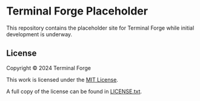 # Terminal Forge Placeholder

This repository contains the placeholder site for Terminal Forge while initial development is underway.

## License

Copyright © 2024 Terminal Forge

This work is licensed under the [MIT License](https://opensource.org/license/mit).

A full copy of the license can be found in [LICENSE.txt](./LICENSE.txt).
